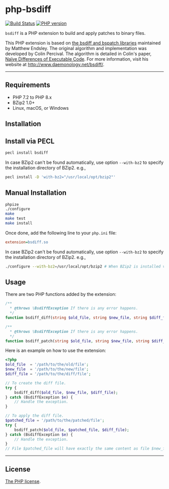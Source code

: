 # php-bsdiff

[![Build Status](https://github.com/deminy/php-bsdiff/actions/workflows/ci.yml/badge.svg)](https://github.com/deminy/php-bsdiff/actions/workflows/ci.yml)
[![PHP version](https://img.shields.io/badge/php-%3E%3D%207.2-8892BF.svg)](https://github.com/deminy/php-bsdiff)

`bsdiff` is a PHP extension to build and apply patches to binary files.

This PHP extension is based on [the bsdiff and bspatch libraries][1] maintained by Matthew Endsley. The original algorithm
and implementation was developed by Colin Percival. The algorithm is detailed in Colin's paper, [Naïve Differences of Executable Code][1].
For more information, visit his website at <http://www.daemonology.net/bsdiff/>.

---

## Requirements

* PHP 7.2 to PHP 8.x
* BZip2 1.0+
* Linux, macOS, or Windows

## Installation

## Install via PECL

```bash
pecl install bsdiff
```

In case BZip2 can't be found automatically, use option `--with-bz2` to specify the installation directory of BZip2. e.g.,

```bash
pecl install -D 'with-bz2="/usr/local/opt/bzip2"'
```

## Manual Installation

```bash
phpize
./configure
make
make test
make install
```

Once done, add the following line to your `php.ini` file:

```ini
extension=bsdiff.so
```

In case BZip2 can't be found automatically, use option `--with-bz2` to specify the installation directory of BZip2. e.g.,

```bash
./configure --with-bz2=/usr/local/opt/bzip2 # When BZip2 is installed via Homebrew on MacOS.
```

## Usage

There are two PHP functions added by the extension:

```php
/**
  * @throws \BsdiffException If there is any error happens.
  */
function bsdiff_diff(string $old_file, string $new_file, string $diff_file): void {}

/**
  * @throws \BsdiffException If there is any error happens.
  */
function bsdiff_patch(string $old_file, string $new_file, string $diff_file): void {}
```

Here is an example on how to use the extension:

```php
<?php
$old_file  = '/path/to/the/old/file';
$new_file  = '/path/to/the/new/file';
$diff_file = '/path/to/the/diff/file';

// To create the diff file.
try {
    bsdiff_diff($old_file, $new_file, $diff_file);
} catch (BsdiffException $e) {
    // Handle the exception.
}

// To apply the diff file.
$patched_file = '/path/to/the/patched/file';
try {
    bsdiff_patch($old_file, $patched_file, $diff_file);
} catch (BsdiffException $e) {
    // Handle the exception.
}
// File $patched_file will have exactly the same content as file $new_file.
```

---

## License

[The PHP license](LICENSE).

[1]: https://github.com/mendsley/bsdiff
[2]: http://www.daemonology.net/papers/bsdiff.pdf
